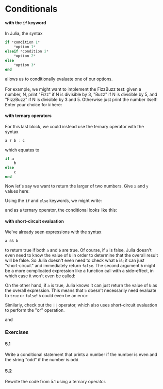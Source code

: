 
# Conditionals

#### with the `if` keyword
In Julia, the syntax

```julia
if *condition 1*
    *option 1*
elseif *condition 2*
    *option 2*
else
    *option 3*
end
```

allows us to conditionally evaluate one of our options.
<br><br>
For example, we might want to implement the FizzBuzz test: given a number, N, print "Fizz" if N is divisible by 3, "Buzz" if N is divisible by 5, and "FizzBuzz" if N is divisible by 3 and 5. Otherwise just print the number itself! Enter your choice for `N` here:

#### with ternary operators

For this last block, we could instead use the ternary operator with the syntax

```julia
a ? b : c
```

which equates to 

```julia
if a
    b
else
    c
end
```

Now let's say we want to return the larger of two numbers. Give `x` and `y` values here:

Using the `if` and `else` keywords, we might write:

and as a ternary operator, the conditional looks like this:

#### with short-circuit evaluation

We've already seen expressions with the syntax
```julia
a && b
```
to return true if both `a` and `b` are true. Of course, if `a` is false, Julia doesn't even need to know the value of `b` in order to determine that the overall result will be false. So Julia doesn't even need to check what `b` is; it can just "short-circuit" and immediately return `false`.  The second argument `b` might be a more complicated expression like a function call with a side-effect, in which case it won't even be called:

On the other hand, if `a` is true, Julia knows it can just return the value of `b` as the overall expression. This means that `b` doesn't necessarily need evaluate to `true` or `false`!  `b` could even be an error:

Similarly, check out the `||` operator, which also uses short-circuit evaluation to perform the "or" operation.

and

### Exercises

#### 5.1 
Write a conditional statement that prints a number if the number is even and the string "odd" if the number is odd.

#### 5.2 
Rewrite the code from 5.1 using a ternary operator.
